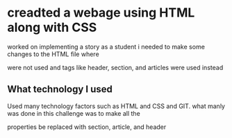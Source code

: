 # creadted a webage using HTML along with CSS
worked on implementing a story
as a student i needed to make some changes to the HTML file where <div> were not used and tags like header, section, and articles were used instead

## What technology I used
Used many technology factors such as HTML and CSS and GIT.
what manly was done in this challenge was to make all the <div> properties be replaced with section, article, and header






